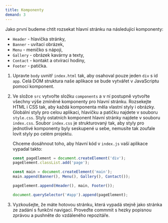 ```yaml
---
title: Komponenty
demand: 3
---
```


Jako první budeme chtít rozsekat hlavní stránku na následující komponenty:

- `Header` - hlavička stránky,
- `Banner` - uvítací obrázek,
- `Menu` - meníčko s nápoji,
- `Gallery` - obrázek kavárny a texty,
- `Contact` - kontakt a otvírací hodiny,
- `Footer` - patička.

1. Upravte `body` uvnitř `index.html` tak, aby osahoval pouze jeden `div` s id `app`. Celá DOM struktura naše aplikace se bude vytvářet v JavaScriptu pomocí komponent.
1. Ve složce `src` vytvořte složku `components` a v ní postupně vytvořte všechny výše zmíněné komponenty pro hlavní stránku. Rozsekejte HTML i CSS tak, aby každá komponenta měla vlastní styly i obrázky. Globální styly pro celou aplikaci, hlavičku a patičku najdete v souboru `style.css`. Styly ostatních komponent hlavní stránky najdete v souboru `index.css`. Soubor `index.css` je strukturovaný tak, aby styly pro jednotlivé komponenty byly seskupené u sebe, nemusíte tak zoufale lovit styly po celém projektu.

   Chceme dosáhnout toho, aby hlavní kód v `index.js` vaší aplikace vypadal takto:

   ```js
   const pageElement = document.createElement('div');
   pageElement.classList.add('page');

   const main = document.createElement('main');
   main.append(Banner(), Menu(), Gallery(), Contact());

   pageElement.append(Header(), main, Footer());

   document.querySelector('#app').append(pageElement);
   ```

1. Vyzkoušejte, že máte hotovou stránku, která vypadá stejně jako stránka ze zadání s funkční navigací. Proveďte commmit s hezky popisnou zprávou a pushněte do vzdáleného repozitáře.
